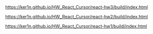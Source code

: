 https://ker1n.github.io/HW_React_Cursor/react-hw3/build/index.html

https://ker1n.github.io/HW_React_Cursor/react-hw2/build/index.html

https://ker1n.github.io/HW_React_Cursor/react-hw1/build/index.html

